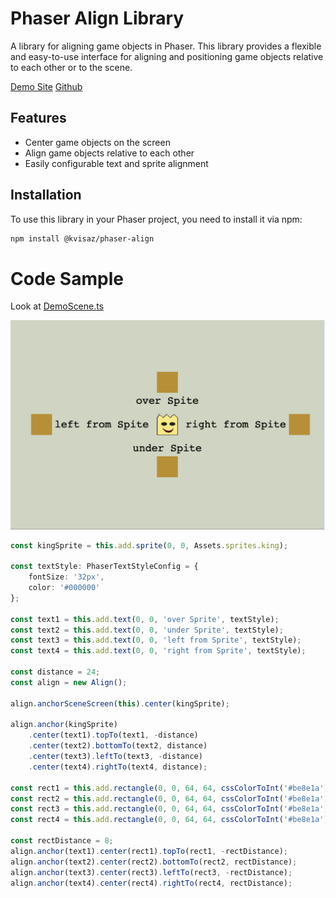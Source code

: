# Phaser Align Library

A library for aligning game objects in Phaser. This library provides a flexible and easy-to-use interface for aligning
and positioning game objects relative to each other or to the scene.

[Demo Site](https://kvisaz.github.io/phaser-align/demo_dist/)
[Github](https://github.com/Kvisaz/phaser-align)

## Features

- Center game objects on the screen
- Align game objects relative to each other
- Easily configurable text and sprite alignment

## Installation

To use this library in your Phaser project, you need to install it via npm:

```sh
npm install @kvisaz/phaser-align
```

# Code Sample

Look at [DemoScene.ts](./demo/DemoScene.ts)

![](docs/phaser-align-screen.png)

```typescript
const kingSprite = this.add.sprite(0, 0, Assets.sprites.king);

const textStyle: PhaserTextStyleConfig = {
    fontSize: '32px',
    color: '#000000'
};

const text1 = this.add.text(0, 0, 'over Sprite', textStyle);
const text2 = this.add.text(0, 0, 'under Sprite', textStyle);
const text3 = this.add.text(0, 0, 'left from Sprite', textStyle);
const text4 = this.add.text(0, 0, 'right from Sprite', textStyle);

const distance = 24;
const align = new Align();

align.anchorSceneScreen(this).center(kingSprite);

align.anchor(kingSprite)
    .center(text1).topTo(text1, -distance)
    .center(text2).bottomTo(text2, distance)
    .center(text3).leftTo(text3, -distance)
    .center(text4).rightTo(text4, distance);

const rect1 = this.add.rectangle(0, 0, 64, 64, cssColorToInt('#be8e1a'));
const rect2 = this.add.rectangle(0, 0, 64, 64, cssColorToInt('#be8e1a'));
const rect3 = this.add.rectangle(0, 0, 64, 64, cssColorToInt('#be8e1a'));
const rect4 = this.add.rectangle(0, 0, 64, 64, cssColorToInt('#be8e1a'));

const rectDistance = 8;
align.anchor(text1).center(rect1).topTo(rect1, -rectDistance);
align.anchor(text2).center(rect2).bottomTo(rect2, rectDistance);
align.anchor(text3).center(rect3).leftTo(rect3, -rectDistance);
align.anchor(text4).center(rect4).rightTo(rect4, rectDistance);
```
